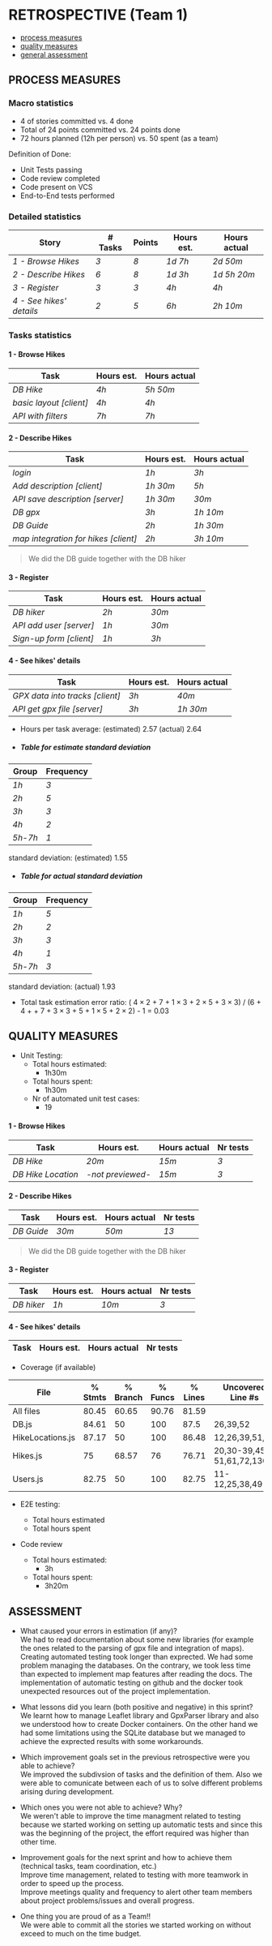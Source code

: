 RETROSPECTIVE (Team 1)
=====================================


- [process measures](#process-measures)
- [quality measures](#quality-measures)
- [general assessment](#assessment)

## PROCESS MEASURES 

### Macro statistics

- 4 of stories committed vs. 4 done 
- Total of 24 points committed vs. 24 points done 
-  72 hours planned (12h per person) vs. 50 spent (as a team)

Definition of Done: 
- Unit Tests passing
- Code review completed
- Code present on VCS
- End-to-End tests performed


### Detailed statistics

| Story  | # Tasks | Points | Hours est. | Hours actual |
|--------|---------|--------|------------|--------------|
| _1 - Browse Hikes_ | _3_ | _8_ | _1d 7h_ | _2d 50m_ |
| _2 - Describe Hikes_ | _6_ | _8_ | _1d 3h_ | _1d 5h 20m_ |
| _3 - Register_ | _3_ | _3_ | _4h_ | _4h_ |
| _4 - See hikes' details_ | _2_ | _5_ | _6h_ | _2h 10m_ |
   
### Tasks statistics
#### 1 - Browse Hikes
| Task | Hours est. | Hours actual |
|------|------------|--------------|
| _DB Hike_  |  _4h_  |  _5h 50m_  |
| _basic layout [client]_  |  _4h_  |  _4h_  |
| _API with filters_  |  _7h_  |  _7h_  |

#### 2 - Describe Hikes
| Task | Hours est. | Hours actual |
|------|------------|--------------|
| _login_  |  _1h_  |  _3h_  |
| _Add description [client]_  |  _1h 30m_  |  _5h_  |
| _API save description [server]_  |  _1h 30m_  |  _30m_  |
| _DB gpx_  |  _3h_  |  _1h 10m_  |
| _DB Guide_  |  _2h_  |  _1h 30m_  |
| _map integration for hikes [client]_  |  _2h_  |  _3h 10m_  |

> We did the DB guide together with the DB hiker

#### 3 - Register
| Task | Hours est. | Hours actual |
|------|------------|--------------|
| _DB hiker_  |  _2h_  |  _30m_  |
| _API add user [server]_  |  _1h_  |  _30m_  |
| _Sign-up form [client]_  |  _1h_  |  _3h_  |

#### 4 - See hikes' details
| Task | Hours est. | Hours actual |
|------|------------|--------------|
| _GPX data into tracks [client]_  |  _3h_  |  _40m_  |
| _API get gpx file [server]_  |  _3h_  |  _1h 30m_  |


- Hours per task average: (estimated) 2.57 (actual) 2.64

- ##### Table for estimate standard deviation
| Group | Frequency |
|------|------------|
| _1h_ |  _3_ |
| _2h_ | _5_ |
| _3h_ | _3_ |
| _4h_ | _2_ |
| _5h_-_7h_  | _1_ |

standard deviation: (estimated) 1.55

- ##### Table for actual standard deviation
| Group | Frequency |
|------|------------|
| _1h_ |  _5_ |
| _2h_ | _2_ |
| _3h_ | _3_ |
| _4h_ | _1_ |
| _5h_-_7h_  | _3_ |

standard deviation: (actual) 1.93

- Total task estimation error ratio: ( $4\times2$ + 7 + $1\times3$ + $2\times5$ + $3\times3$) / (6 + 4 + + 7 + $3\times3$ + 5 + $1\times5$ + $2\times2$) - 1 = 0.03
  
## QUALITY MEASURES 

- Unit Testing:
  - Total hours estimated:
    - 1h30m
  - Total hours spent: 
    - 1h30m
  - Nr of automated unit test cases: 
    - 19

#### 1 - Browse Hikes
| Task | Hours est. | Hours actual | Nr tests |
|------|------------|--------------|---|
| _DB Hike_  |  _20m_  |  _15m_  | _3_ |
| _DB Hike Location_  |  _-not previewed-_  |  _15m_  | _3_ |

#### 2 - Describe Hikes
| Task | Hours est. | Hours actual |Nr tests |
|------|------------|--------------|---|
| _DB Guide_  |  _30m_  |  _50m_  | _13_ |

> We did the DB guide together with the DB hiker

#### 3 - Register
| Task | Hours est. | Hours actual | Nr tests |
|------|------------|--------------|---|
| _DB hiker_  |  _1h_  |  _10m_  | _3_ |

#### 4 - See hikes' details
| Task | Hours est. | Hours actual | Nr tests |
|------|------------|--------------|--|



  - Coverage (if available)

File              | % Stmts | % Branch | % Funcs | % Lines | Uncovered Line #s        
------------------|---------|----------|---------|---------|--------------------------
All files         |   80.45 |    60.65 |   90.76 |   81.59 | 
 DB.js            |   84.61 |       50 |     100 |    87.5 | 26,39,52
 HikeLocations.js |   87.17 |       50 |     100 |   86.48 | 12,26,39,51,63
 Hikes.js         |      75 |    68.57 |      76 |   76.71 | 20,30-39,45-51,61,72,130
 Users.js         |   82.75 |       50 |     100 |   82.75 | 11-12,25,38,49

- E2E testing:
  - Total hours estimated
  - Total hours spent

- Code review 
  - Total hours estimated:
    - 3h
  - Total hours spent:
    - 3h20m 
  


## ASSESSMENT

- What caused your errors in estimation (if any)?  
We had to read documentation about some new libraries (for example the ones related to the parsing of gpx file and integration of maps). Creating automated testing took longer than exprected. We had some problem managing the databases. On the contrary, we took less time than expected to implement map features after reading the docs.
The implementation of automatic testing on github and the docker took unexpected resources out of the project implementation.


- What lessons did you learn (both positive and negative) in this sprint?  
We learnt how to manage Leaflet library and GpxParser library and also we understood how to create Docker containers. On the other hand we had some limitations using the SQLite database but we managed to achieve the exprected results with some workarounds.

- Which improvement goals set in the previous retrospective were you able to achieve?  
We improved the subdivsion of tasks and the definition of them. Also we were able to comunicate between each of us to solve different problems arising during development.
  
- Which ones you were not able to achieve? Why?  
We weren't able to improve the time managment related to testing because we started working on setting up automatic tests and since this was the beginning of the project, the effort required was higher than other time.

- Improvement goals for the next sprint and how to achieve them (technical tasks, team coordination, etc.)  
Improve time management, related to testing with more teamwork in order to speed up the process.  
Improve meetings quality and frequency to alert other team members about project problems/issues and overall progress.


- One thing you are proud of as a Team!!  
We were able to commit all the stories we started working on without exceed to much on the time budget.
